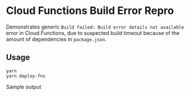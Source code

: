 # Cloud Functions Build Error Repro

Demonstrates generic `Build failed: Build error details not available` error in
Cloud Functions, due to suspected build timeout because of the amount of
dependencies in `package.json`.

## Usage

```
yarn
yarn deploy-fns
```

Sample output

```
```

